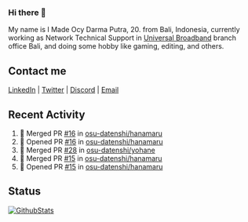 ### Hi there 👋

My name is I Made Ocy Darma Putra, 20. from Bali, Indonesia, currently working as Network Technical Support in [Universal Broadband](https://universal.net.id) branch office Bali, and doing some hobby like gaming, editing, and others.

## Contact me

[LinkedIn](https://linkedin.com/in/troke) | [Twitter](https://twitter.com/darma_ochi) | [Discord](https://link.troke.id/discord) | <a href="mailto:ochi@troke.id">Email</a> 

## Recent Activity

<!--START_SECTION:activity-->
1. 🎉 Merged PR [#16](https://github.com/osu-datenshi/hanamaru/pull/16) in [osu-datenshi/hanamaru](https://github.com/osu-datenshi/hanamaru)
2. 💪 Opened PR [#16](https://github.com/osu-datenshi/hanamaru/pull/16) in [osu-datenshi/hanamaru](https://github.com/osu-datenshi/hanamaru)
3. 🎉 Merged PR [#28](https://github.com/osu-datenshi/yohane/pull/28) in [osu-datenshi/yohane](https://github.com/osu-datenshi/yohane)
4. 🎉 Merged PR [#15](https://github.com/osu-datenshi/hanamaru/pull/15) in [osu-datenshi/hanamaru](https://github.com/osu-datenshi/hanamaru)
5. 💪 Opened PR [#15](https://github.com/osu-datenshi/hanamaru/pull/15) in [osu-datenshi/hanamaru](https://github.com/osu-datenshi/hanamaru)
<!--END_SECTION:activity-->

## Status

[![GithubStats](https://github-readme-stats.vercel.app/api?username=troke12&show_icons=true)](https://github.com/troke12)
